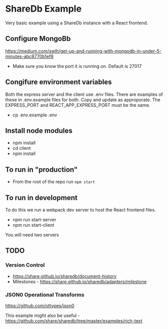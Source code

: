 # ShareDb Example

Very basic example using a ShareDb instance with a React frontend.

## Configure MongoBb 

https://medium.com/swlh/get-up-and-running-with-mongodb-in-under-5-minutes-abc8770b1ef8

* Make sure you know the port it is running on. Default is 27017

## Congifure environment variables

Both the express server and the client use .env files. There are examples of these in .env.example files for both. Copy and update as approporate. The EXPRESS_PORT and REACT_APP_EXPRESS_PORT must be the same.

* cp .env.example .env


## Install node modules

* npm install
* cd client
* npm install

## To run in "production"

* From the root of the repo run `npm start`

## To run in development

To do this we run a webpack dev server to host the React frontend files.

* npm run start-server
* npm run start-client

You will need two servers



## TODO

### Version Control

* https://share.github.io/sharedb/document-history
* Milestones - https://share.github.io/sharedb/adapters/milestone
 

### JSON0 Operational Transforms

https://github.com/ottypes/json0 


This example might also be useful - https://github.com/share/sharedb/tree/master/examples/rich-text
